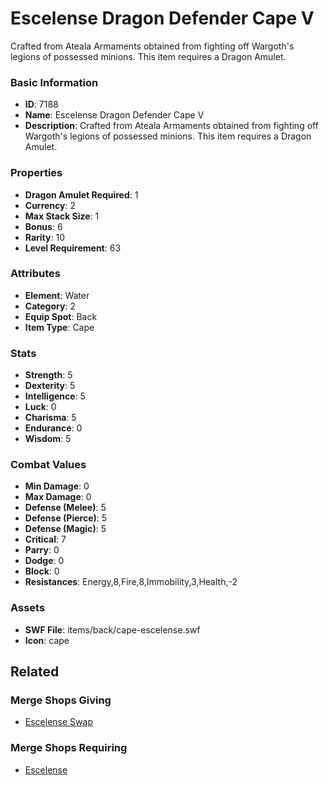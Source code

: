 # Escelense Dragon Defender Cape V

Crafted from Ateala Armaments obtained from fighting off Wargoth's legions of possessed minions. This item requires a Dragon Amulet.

### Basic Information

- **ID**: 7188
- **Name**: Escelense Dragon Defender Cape V
- **Description**: Crafted from Ateala Armaments obtained from fighting off Wargoth&#039;s legions of possessed minions. This item requires a Dragon Amulet.

### Properties

- **Dragon Amulet Required**: 1
- **Currency**: 2
- **Max Stack Size**: 1
- **Bonus**: 6
- **Rarity**: 10
- **Level Requirement**: 63

### Attributes

- **Element**: Water
- **Category**: 2
- **Equip Spot**: Back
- **Item Type**: Cape

### Stats

- **Strength**: 5
- **Dexterity**: 5
- **Intelligence**: 5
- **Luck**: 0
- **Charisma**: 5
- **Endurance**: 0
- **Wisdom**: 5

### Combat Values

- **Min Damage**: 0
- **Max Damage**: 0
- **Defense (Melee)**: 5
- **Defense (Pierce)**: 5
- **Defense (Magic)**: 5
- **Critical**: 7
- **Parry**: 0
- **Dodge**: 0
- **Block**: 0
- **Resistances**: Energy,8,Fire,8,Immobility,3,Health,-2

### Assets

- **SWF File**: items/back/cape-escelense.swf
- **Icon**: cape

## Related

### Merge Shops Giving

- [Escelense Swap](../merge-shops/418-escelense-swap.md)

### Merge Shops Requiring

- [Escelense](../merge-shops/115-escelense.md)

